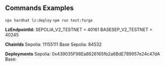## Commands Examples

`npx hardhat lz:deploy`
`npm run test:forge`

**LzEndpointId:**
SEPOLIA_V2_TESTNET = 40161
BASESEP_V2_TESTNET = 40245

**ChainIds**
Sepolia: 11155111
Base Sepolia: 84532

**Deployments**
Sepolia: 0x439035F98Ea8626165fb2a6BdE789957e24c47dA
Base:
